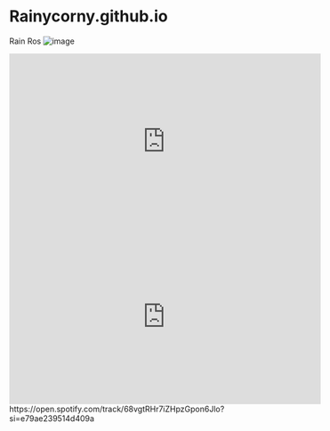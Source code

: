 # Rainycorny.github.io
Rain Ros
![image](https://user-images.githubusercontent.com/122426356/212240365-cad02b17-3cd5-48fd-afe4-0810f7d49b08.png)
<iframe width="560" height="315" src="https://www.youtube.com/embed/c8OTvEVTw1Y" title="YouTube video player" frameborder="0" allow="accelerometer; autoplay; clipboard-write; encrypted-media; gyroscope; picture-in-picture; web-share" allowfullscreen></iframe>
<iframe width="560" height="315" src="https://www.youtube.com/embed/fhuuuWt-r8g" title="YouTube video player" frameborder="0" allow="accelerometer; autoplay; clipboard-write; encrypted-media; gyroscope; picture-in-picture; web-share" allowfullscreen></iframe>
https://open.spotify.com/track/68vgtRHr7iZHpzGpon6Jlo?si=e79ae239514d409a
